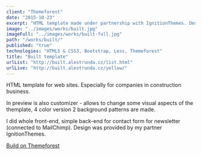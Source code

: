 ```yaml
---
client: "Themeforest"
date: "2015-10-23"
excerpt: "HTML template made under partnership with IgnitionThemes. Design in PSDs provided, I made the rest. Available on Themeforest."
image: "../images/works/built.jpg"
imageFull: "../images/works/built-full.jpg"
path: "/works/built/"
published: "true"
technologies: "HTML5 & CSS3, Bootstrap, Less, Themeforest"
title: "Built template"
urlList: "http://built.alestrunda.cz/list.html"
urlLive: "http://built.alestrunda.cz/yellow/"
---
```


HTML template for web sites. Especially for companies in construction business.

In preview is also customizer - allows to change some visual aspects of the themplate, 4 color version 2 background patterns are made.

I did whole front-end, simple back-end for contact form for newsletter (connected to MailChimp). Design was provided by my partner IgnitionThemes.

[Build on Themeforest](http://themeforest.net/item/built-html5-template-for-construction-businesses/13273821)
